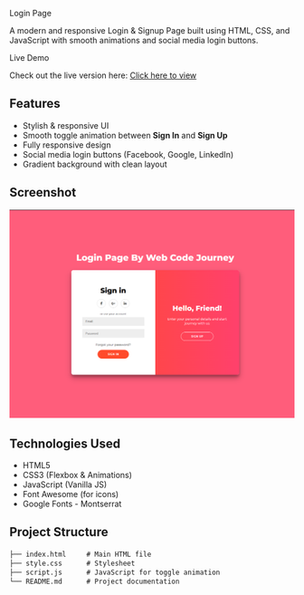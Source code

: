 Login Page

A modern and responsive Login & Signup Page built using HTML, CSS, and JavaScript with smooth animations and social media login buttons.

Live Demo

Check out the live version here:
[Click here to view](https://himanshugupta278.github.io/Login-page/)

## Features  

- Stylish & responsive UI  
- Smooth toggle animation between **Sign In** and **Sign Up**  
- Fully responsive design  
- Social media login buttons (Facebook, Google, LinkedIn)  
- Gradient background with clean layout  

## Screenshot  

![App Screenshot](./screenshot_2.png) 

## Technologies Used  

- HTML5  
- CSS3 (Flexbox & Animations)  
- JavaScript (Vanilla JS)  
- Font Awesome (for icons)  
- Google Fonts - Montserrat  

## Project Structure  

```
├── index.html     # Main HTML file
├── style.css      # Stylesheet
├── script.js      # JavaScript for toggle animation
└── README.md      # Project documentation
```